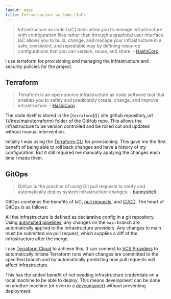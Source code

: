 ```yaml
---
layout: page
title: Infrastructure as Code (IaC)
---
```


> Infrastructure as code (IaC) tools allow you to manage infrastructure with configuration files rather than through a graphical user interface. IaC allows you to build, change, and manage your infrastructure in a safe, consistent, and repeatable way by defining resource configurations that you can version, reuse, and share. - [HashiCorp](https://developer.hashicorp.com/terraform/tutorials/aws-get-started/infrastructure-as-code)

I use terraform for provisioning and managing the infrastructure and security policies for the project.

## Terraform

> Terraform is an open-source infrastructure as code software tool that enables you to safely and predictably create, change, and improve infrastructure. - [HashiCorp](https://www.terraform.io/)

The code itself is stored in the [`terraform`]({{ site.github.repository_url }}/tree/main/terraform) folder of the GitHub repo. This allows the infrastructure to be version controlled and be rolled out and updated without manual intervention.

Initially I was using the [Terraform CLI](https://developer.hashicorp.com/terraform/cli) for provisioning. This gave me the first benefit of being able to roll back changes and have a history of my configuration. But it still required me manually applying the changes each time I made them.

## GitOps

> GitOps is the practice of using Git pull requests to verify and automatically deploy system infrastructure changes. - [bunnyshell](https://www.bunnyshell.com/blog/gitops-vs-devops)

GitOps combines the benefits of IaC, [pull requests](../development/vcs.md), and [CI/CD](ci-cd.md). The heart of GitOps is as follows:

All the infrastructure is defined as declarative config in a git repository. Using [automated pipelines](ci-cd.md), any changes on the `main` branch are automatically applied to the infrastructure providers. Any changes to main must be submitted via pull request, which supplies a diff of the infrastructure after the merge.

I use [Terraform Cloud](https://developer.hashicorp.com/terraform/cloud-docs) to achieve this. It can connect to [VCS Providers](https://developer.hashicorp.com/terraform/cloud-docs/vcs) to automatically initiate Terraform runs when changes are committed to the specified branch and by automatically predicting how pull requests will affect infrastructure.

This has the added benefit of not needing infrastructure credentials on a local machine to be able to deploy. This means development can be done on another machine (or even in a [devcontainer](../development/devcontainers.md)) without preventing deployment.
